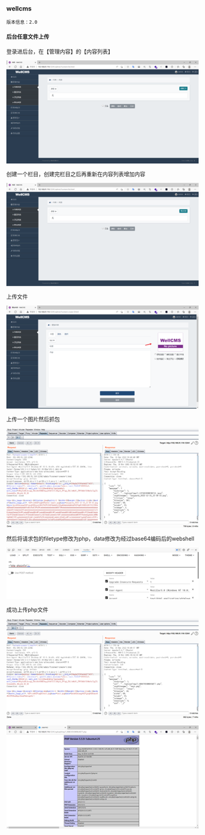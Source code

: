 ### wellcms

```
版本信息：2.0
```

#### 后台任意文件上传

登录进后台，在【管理内容】的【内容列表】

![image-20221215133644771](images/image-20221215133644771.png)

创建一个栏目，创建完栏目之后再重新在内容列表增加内容

![image-20221215133749470](images/image-20221215133749470.png)

上传文件

![image-20221215133912118](images/image-20221215133912118.png)

上传一个图片然后抓包

![image-20221215134558999](images/image-20221215134558999.png)

然后将请求包的filetype修改为php，data修改为经过base64编码后的webshell

![image-20221215135036916](images/image-20221215135036916.png)

成功上传php文件

![image-20221215135115013](images/image-20221215135115013.png)

![image-20221215135012778](images/image-20221215135012778.png)